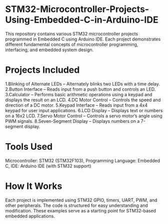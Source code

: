 # STM32-Microcontroller-Projects-Using-Embedded-C-in-Arduino-IDE
This repository contains various STM32 microcontroller projects programmed in Embedded C using Arduino IDE. Each project demonstrates different fundamental concepts of microcontroller programming, interfacing, and embedded system design.
# Projects Included
1.Blinking of Alternate LEDs – Alternately blinks two LEDs with a time delay.
2.Button Interface – Reads input from a push button and controls an LED.
3.Calculator – Performs basic arithmetic operations using a keypad and displays the result on an LCD.
4.DC Motor Control – Controls the speed and direction of a DC motor.
5.Keypad Interface – Reads input from a 4x4 keypad for user input applications.
6.LCD Display – Displays text or numbers on a 16x2 LCD.
7.Servo Motor Control – Controls a servo motor’s angle using PWM signals.
8.Seven-Segment Display – Displays numbers on a 7-segment display.
# Tools Used
Microcontroller: STM32 (STM32F103),
Programming Language: Embedded C,
IDE: Arduino IDE (with STM32 support)
# How It Works
Each project is implemented using STM32 GPIO, timers, UART, PWM, and other peripherals. The code is structured for easy understanding and modification. These examples serve as a starting point for STM32-based embedded applications.
